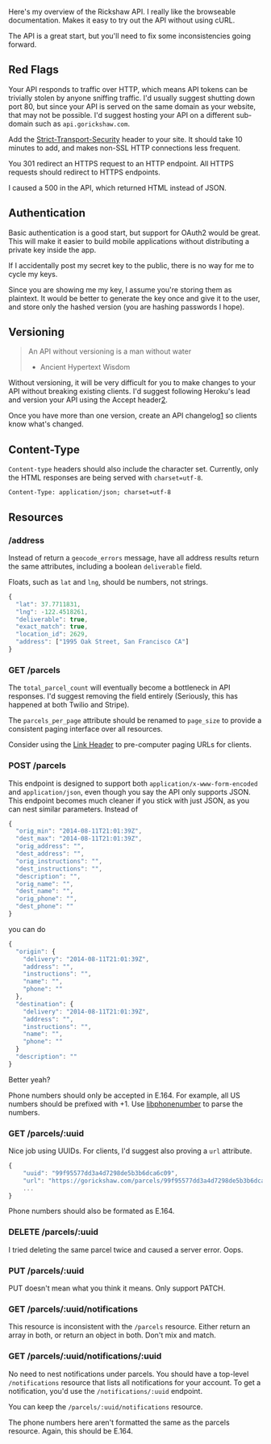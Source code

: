 Here's my overview of the Rickshaw API. I really like the browseable
documentation. Makes it easy to try out the API without using cURL.

The API is a great start, but you'll need to fix some inconsistencies going
forward.

## Red Flags

Your API responds to traffic over HTTP, which means API tokens can be trivially
stolen by anyone sniffing traffic. I'd usually suggest shutting down port 80,
but since your API is served on the same domain as your website, that may not
be possible. I'd suggest hosting your API on a different sub-domain such as
`api.gorickshaw.com`.

Add the [Strict-Transport-Security][0] header to your site. It should take 10
minutes to add, and makes non-SSL HTTP connections less frequent.

[0]: https://www.owasp.org/index.php/HTTP_Strict_Transport_Security

You 301 redirect an HTTPS request to an HTTP endpoint. All HTTPS requests
should redirect to HTTPS endpoints.

I caused a 500 in the API, which returned HTML instead of JSON.

## Authentication

Basic authentication is a good start, but support for OAuth2 would be great.
This will make it easier to build mobile applications without distributing a
private key inside the app.

If I accidentally post my secret key to the public, there is no way for me to
cycle my keys.

Since you are showing me my key, I assume you're storing them as plaintext. It
would be better to generate the key once and give it to the user, and store
only the hashed version (you are hashing passwords I hope).

## Versioning

> An API without versioning is a man without water 
>   - Ancient Hypertext Wisdom 

Without versioning, it will be very difficult for you to make changes to your
API without breaking existing clients. I'd suggest following Heroku's lead and
version your API using the Accept header[2].

Once you have more than one version, create an API changelog[1] so clients know
what's changed.

[1]: https://stripe.com/docs/upgrades
[2]: https://github.com/interagent/http-api-design#version-with-accepts-header

## Content-Type

`Content-type` headers should also include the character set.  Currently, only
the HTML responses are being served with `charset=utf-8`.

    Content-Type: application/json; charset=utf-8

## Resources

### /address

Instead of return a `geocode_errors` message, have all address results return
the same attributes, including a boolean `deliverable` field.

Floats, such as `lat` and `lng`, should be numbers, not strings.

```js
{
  "lat": 37.7711831,
  "lng": -122.4518261,
  "deliverable": true,
  "exact_match": true,
  "location_id": 2629,
  "address": ["1995 Oak Street, San Francisco CA"]
}
```

### GET /parcels

The `total_parcel_count` will eventually become a bottleneck in API responses.
I'd suggest removing the field entirely (Seriously, this has happened at both
Twilio and Stripe).

The `parcels_per_page` attribute should be renamed to `page_size` to provide a
consistent paging interface over all resources.

Consider using the [Link Header][3] to pre-computer paging URLs for clients.

[3]: https://developer.github.com/guides/traversing-with-pagination/

### POST /parcels

This endpoint is designed to support both `application/x-www-form-encoded` and
`application/json`, even though you say the API only supports JSON. This
endpoint becomes much cleaner if you stick with just JSON, as you can nest
similar parameters. Instead of 

```js
{
  "orig_min": "2014-08-11T21:01:39Z",
  "dest_max": "2014-08-11T21:01:39Z",
  "orig_address": "",
  "dest_address": "",
  "orig_instructions": "",
  "dest_instructions": "",
  "description": "",
  "orig_name": "",
  "dest_name": "",
  "orig_phone": "",
  "dest_phone": ""
}
```

you can do

```js
{
  "origin": {
    "delivery": "2014-08-11T21:01:39Z",
    "address": "",
    "instructions": "",
    "name": "",
    "phone": ""
  },
  "destination": {
    "delivery": "2014-08-11T21:01:39Z",
    "address": "",
    "instructions": "",
    "name": "",
    "phone": ""
  }
  "description": ""
}
```

Better yeah?

Phone numbers should only be accepted in E.164. For example, all US numbers
should be prefixed with +1. Use [libphonenumber][phone] to parse the numbers.

[phone]: https://code.google.com/p/libphonenumber/

### GET /parcels/:uuid

Nice job using UUIDs. For clients, I'd suggest also proving a `url` attribute.

```js
{
    "uuid": "99f95577dd3a4d7298de5b3b6dca6c09", 
    "url": "https://gorickshaw.com/parcels/99f95577dd3a4d7298de5b3b6dca6c09", 
    ...
}
```

Phone numbers should also be formated as E.164.

### DELETE /parcels/:uuid

I tried deleting the same parcel twice and caused a server error. Oops.

### PUT /parcels/:uuid

PUT doesn't mean what you think it means. Only support PATCH.

### GET /parcels/:uuid/notifications

This resource is inconsistent with the `/parcels` resource. Either return an
array in both, or return an object in both. Don't mix and match.

### GET /parcels/:uuid/notifications/:uuid

No need to nest notifications under parcels. You should have a top-level
`/notifications` resource that lists all notifications for your account. To get
a notification, you'd use the `/notifications/:uuid` endpoint.

You can keep the `/parcels/:uuid/notifications` resource.

The phone numbers here aren't formatted the same as the parcels resource.
Again, this should be E.164.
